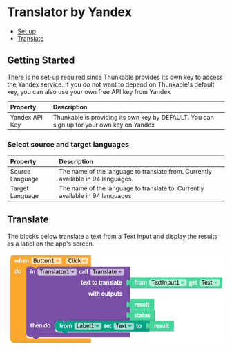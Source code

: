 # Translator by Yandex

* [Set up](translator.md#set-up)
* [Translate](translator.md#translate)

## Getting Started

There is no set-up required since Thunkable provides its own key to access the Yandex service. If you do not want to depend on Thunkable's default key, you can also use your own free API key from Yandex

| Property | Description |
| :--- | :--- |
| Yandex API Key | Thunkable is providing its own key by DEFAULT. You can sign up for your own key on Yandex |

### Select source and target languages

| Property | Description |
| :--- | :--- |
| Source Language | The name of the language to translate from. Currently available in 94 languages. |
| Target Language | The name of the language to translate to. Currently available in 94 languages |

## Translate

The blocks below translate a text from a Text Input and display the results as a label on the app's screen.

![](.gitbook/assets/translator-yandex-fig-1.png)

